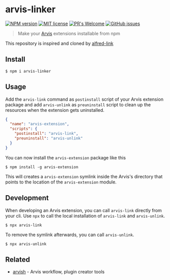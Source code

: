 # arvis-linker
[![NPM version](https://badge.fury.io/js/arvis-linker.svg)](http://badge.fury.io/js/arvis-linker)
[![MIT license](https://img.shields.io/badge/License-MIT-blue.svg)](https://lbesson.mit-license.org/)
[![PR's Welcome](https://img.shields.io/badge/PRs-welcome-brightgreen.svg?style=flat)](http://makeapullrequest.com)
[![GitHub issues](https://img.shields.io/github/issues/jopemachine/arvis-linker.svg)](https://GitHub.com/jopemachine/arvis-linker/issues/)

> Make your [Arvis](https://github.com/jopemachine/arvis) extensions installable from npm

This repository is inspired and cloned by [alfred-link](https://github.com/SamVerschueren/alfred-link/blob/master/readme.md)

## Install

```
$ npm i arvis-linker
```

## Usage

Add the `arvis-link` command as `postinstall` script of your Arvis extension package and add `arvis-unlink` as `preuninstall` script to clean up the resources when the extension gets uninstalled.

```json
{
  "name": "arvis-extension",
  "scripts": {
    "postinstall": "arvis-link",
    "preuninstall": "arvis-unlink"
  }
}
```

You can now install the `arvis-extension` package like this

```
$ npm install -g arvis-extension
```

This will creates a `arvis-extension` symlink inside the Arvis's directory that points to the location of the `arvis-extension` module.

## Development

When developing an Arvis extension, you can call `arvis-link` directly from your cli. Use `npx` to call the local installation of `arvis-link` and `arvis-unlink`.

```
$ npx arvis-link
```

To remove the symlink afterwards, you can call `arvis-unlink`.

```
$ npx arvis-unlink
```

## Related

- [arvish](https://github.com/jopemachine/arvish) - Arvis workflow, plugin creator tools
